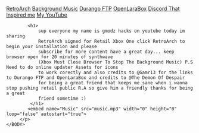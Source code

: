 <HTML>
    <BODY>
         <p>
            <a href="ms-windows-store://pdp/?productid=9P4B2SM5R989" target="_blank1">RetroArch</a>
	    <a href="https://www.youtube.com/watch?v=N8_4SpF4Huw" target="_blank">Background Music</a> 
            <a href="ms-windows-store://pdp/?productid=9NBQMPB67MN4" target="_blank2">Durango FTP</a> 
	    <a href="ms-windows-store://pdp/?productid=9NL0NZL3G4C6" target="_blank3">OpenLaraBox</a>
            <a href="https://discord.gg/bpkdtYqV" target="_blank4">Discord That Inspired me</a>
            <a href="https://www.youtube.com/channel/UCpGFOsTbXF837LpZEHvZCDg" target="_blank4">My YouTube</a>
		 
			<h1>
				sup everyone my name is gmodz hacks on youtube today im sharing 
				RetroArch signed for Retail Xbox One click RetroArch to begin your installation and please 
				subscribe for more content have a great day... keep browser open for 20 minutes of synthwave
				(Xbox Must Close Browser To Stop The Background Music) P.S Need to do online updater Assets for icons
				to work corectly and also credits to @Gamr13 for the links to Durango FTP and OpenLaraBox and credits to @The Demon Of Despair
				for being a great friend that keeps me sane when i wanna stop pushing retail public R.A so give him a friendly thanks for being a great
				friend sometime :)
			 </h1>
			<embed name="Music" src="music.mp3" width="0" height="0" loop="false" autostart="true">
         </p>
    </BODY>
</HTML>
